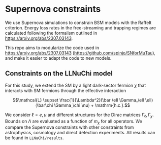 # Supernova constraints

We use Supernova simulations to constrain BSM models with the Raffelt criterion. Energy loss rates in the free-streaming and trapping regimes are calculated following the formalism outlined in https://arxiv.org/abs/2307.03143. 

This repo aims to modularize the code used in https://arxiv.org/abs/2307.03143 (https://github.com/spinjo/SNforMuTau), and make it easier to adapt the code to new models.

## Constraints on the LLNuChi model

For this study, we extend the SM by a light dark-sector fermion $\chi$ that interacts with SM fermions through the effective interaction

$$\mathcal{L} \supset \frac{1}{\Lambda^2}(\bar \ell \Gamma_\ell \ell)(\bar\chi \Gamma_\chi \nu) + \mathrm{h.c.}.$$

We consider $\ell=e, \mu$ and different structures for the Dirac matrices $\Gamma_\ell, \Gamma_\chi$. Bounds on $\Lambda$ are evaluated as a function of $m_\chi$ for all operators. We compare the Supernova constraints with other constraints from astrophysics, cosmology and direct detection experiments. All results can be found in `LLNuChi/results`.